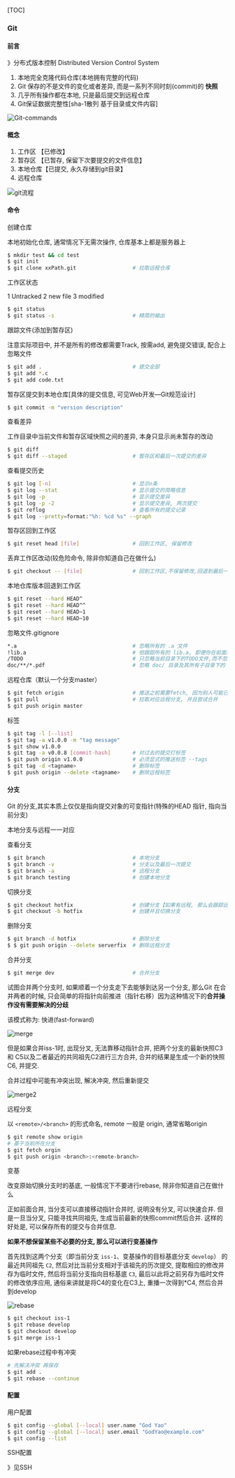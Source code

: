 [TOC]

### Git

#### 前言

》分布式版本控制 Distributed Version Control System

1. 本地完全克隆代码仓库(本地拥有完整的代码)
2. Git 保存的不是文件的变化或者差异, 而是一系列不同时刻(commit)的 **快照**
3. 几乎所有操作都在本地, 只是最后提交到远程仓库
4. Git保证数据完整性[sha-1散列 基于目录或文件内容]

![Git-commands](./images/Git-commands.svg)

#### 概念

1.  工作区    【已修改】
2.  暂存区    【已暂存, 保留下次要提交的文件信息】
3.  本地仓库【已提交, 永久存储到git目录】
4.  远程仓库

<img src="./images/git.svg" alt="git流程"  />

#### 命令

创建仓库

本地初始化仓库, 通常情况下无需次操作, 仓库基本上都是服务器上

~~~bash
$ mkdir test && cd test 		
$ git init 
$ git clone xxPath.git					# 拉取远程仓库
~~~

工作区状态

1 Untracked  2 new file  3 modified

~~~bash
$ git status  
$ git status -s 						# 精简的输出	
~~~

跟踪文件(添加到暂存区)

注意实际项目中, 并不是所有的修改都需要Track, 按需add, 避免提交错误, 配合上忽略文件


~~~bash
$ git add . 							# 提交全部 
$ git add *.c 
$ git add code.txt  
~~~

暂存区提交到本地仓库[具体的提交信息, 可见Web开发—Git规范设计]

~~~bash
$ git commit -m "version description"
~~~

查看差异

工作目录中当前文件和暂存区域快照之间的差异, 本身只显示尚未暂存的改动

~~~bash
$ git diff 	
$ git diff --staged 					# 暂存区和最后一次提交的差异
~~~

查看提交历史


~~~bash
$ git log [-n]	   	   	 				# 显示n条
$ git log --stat	     				# 显示提交的简略信息
$ git log -p    	     				# 显示提交差异
$ git log -p -2 	     				# 显示提交差异, 两次提交
$ git reflog    	     				# 查看所有的提交记录
$ git log --pretty=format:"%h: %cd %s" --graph
~~~

暂存区回到工作区

~~~bash
$ git reset head [file]	 			    # 回到工作区, 保留修改
~~~

丢弃工作区改动(较危险命令, 除非你知道自己在做什么)

~~~bash
$ git checkout -- [file] 	  			# 回到工作区,不保留修改,回退到最后一次提交
~~~

本地仓库版本回退到工作区

~~~bash
$ git reset --hard HEAD^
$ git reset --hard HEAD^^
$ git reset --hard HEAD~1
$ git reset --hard HEAD~10
~~~

忽略文件.gitignore

~~~bash
*.a 									# 忽略所有的 .a 文件
!lib.a 									# 但跟踪所有的 lib.a, 即便你在前面忽略了 .a 文件
/TODO   								# 只忽略当前目录下的TODO文件,而不忽略 subdir/TODO
doc/**/*.pdf 							# 忽略 doc/ 目录及其所有子目录下的 .pdf 文件
~~~

远程仓库（默认一个分支master）

~~~bash
$ git fetch origin  					# 推送之前需要fetch, 因为别人可能已经推送过 
$ git pull 								# 拉取对应远程分支, 并且尝试合并
$ git push origin master
~~~

标签

~~~bash
$ git tag -l [--list]
$ git tag -a v1.0.0 -m "tag message"
$ git show v1.0.0
$ git tag -a v0.0.8 [commit-hash] 		# 对过去的提交打标签
$ git push origin v1.0.0			    # 必须显式的推送标签 --tags
$ git tag -d <tagname>				    # 删除标签
$ git push origin --delete <tagname> 	# 删除远程标签
~~~

#### 分支

Git 的分支,其实本质上仅仅是指向提交对象的可变指针(特殊的HEAD 指针, 指向当前分支)

本地分支与远程一一对应

查看分支

~~~bash
$ git branch 					    	# 本地分支
$ git branch -v							# 分支以及最后一次提交
$ git branch -a 						# 远程分支
$ git branch testing					# 创建本地分支
~~~

切换分支

~~~bash
$ git checkout hotfix					# 创建分支【如果有远程, 那么会跟踪远程分支】
$ git checkout -b hotfix				# 创建并且切换分支
~~~

删除分支

~~~bash
$ git branch -d hotfix					# 删除分支
$ $ git push origin --delete serverfix  # 删除远程分支
~~~

合并分支

~~~bash
$ git merge dev 						# 合并分支
~~~

试图合并两个分支时,  如果顺着一个分支走下去能够到达另一个分支, 那么Git 在合并两者的时候,  只会简单的将指针向前推进（指针右移）因为这种情况下的**合并操作没有需要解决的分歧**

该模式称为: 快进(fast-forward)

![merge](images/merge.svg)



但是如果合并iss-1时, 出现分叉, 无法靠移动指针合并, 把两个分支的最新快照C3 和 C5以及二者最近的共同祖先C2进行三方合并, 合并的结果是生成一个新的快照C6, 并提交. 

合并过程中可能有冲突出现, 解决冲突, 然后重新提交

![merge2](images/merge2.svg)

远程分支

以 `<remote>/<branch>` 的形式命名, remote 一般是 origin, 通常省略origin

~~~bash
$ git remote show origin
# 基于当前所在分支
$ git fetch orgin
$ git push origin <branch>:<remote-branch>
~~~

变基

改变原始切换分支时的基底, 一般情况下不要进行rebase, 除非你知道自己在做什么

正如前面合并, 当分支可以直接移动指针合并时, 说明没有分叉, 可以快速合并. 但是一旦当分叉, 只能寻找共同祖先, 生成当前最新的快照commit然后合并. 这样的好处是, 可以保存所有的提交与合并信息. 

**如果不想保留某些不必要的分支, 那么可以进行变基操作**

首先找到这两个分支（即当前分支 `iss-1`、变基操作的目标基底分支 `develop`） 的最近共同祖先 `C2`, 然后对比当前分支相对于该祖先的历次提交, 提取相应的修改并存为临时文件,  然后将当前分支指向目标基底 `C3`, 最后以此将之前另存为临时文件的修改依序应用, 通俗来讲就是将C4的变化在C3上, 重播一次得到*C4, 然后合并到develop

![rebase](images/rebase.svg)

~~~bash
$ git checkout iss-1
$ git rebase develop
$ git checkout develop
$ git merge iss-1
~~~

如果rebase过程中有冲突

~~~bash
# 先解决冲突 再保存
$ git add .
$ git rebase --continue
~~~

#### 配置

用户配置

~~~bash
$ git config --global [--local] user.name "God Yao"      		
$ git config --global [--local] user.email "GodYao@example.com"	
$ git config --list
~~~

SSH配置

》见SSH
